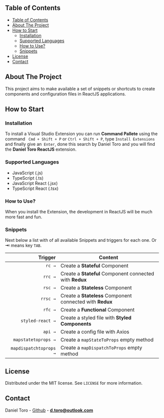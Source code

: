 <!-- TABLE OF CONTENTS -->

## Table of Contents

- [Table of Contents](#table-of-contents)
- [About The Project](#about-the-project)
- [How to Start](#how-to-start)
  - [Installation](#installation)
  - [Supported Languages](#supported-languages)
  - [How to Use?](#how-to-use)
  - [Snippets](#snippets)
- [License](#License)
- [Contact](#contact)

<!-- ABOUT THE PROJECT -->

## About The Project

This project aims to make available a set of snippets or shortcuts to create components and configuration files in ReactJS applications.

## How to Start

### Installation

To install a Visual Studio Extension you can run **Command Pallete** using the command ` Cmd + Shift + P` or `Ctrl + Shift + P`, type `Install Extensions` and finally give an` Enter`, done this search by Daniel Toro and you will find the **Daniel Toro ReactJS** extension.

### Supported Languages

- JavaScript (.js)
- TypeScript (.ts)
- JavaScript React (.jsx)
- TypeScript React (.tsx)

### How to Use?

When you install the Extension, the development in ReactJS will be much more fast and fun.

### Snippets

Next below a list with of all available Snippets and triggers for each one. Or **⇥** means key `TAB`.

|                    Trigger | Content                                                                       |
| -------------------------: | ----------------------------------------------------------------------------- |
|                     `rc →` | Create a **Stateful** Component                                               |
|                    `rrc →` | Create a **Stateful** Component connected with **Redux**                      |
|                    `rsc →` | Create a **Stateless** Component                                              |
|                   `rrsc →` | Create a **Stateless** Component connected with **Redux**                     |
|                    `rfc →` | Create a **Functional** Component                                             |
|           `styled-react →` | Create a styled file with **Styled Components**                               |
|                    `api →` | Create a config file with Axios                                               |
|        `mapstatetoprops →` | Create a `mapStateToProps` empty method                                       |
|     `mapdispatchtoprops →` | Create a `mapDispatchToProps` empty method                                    |


<!-- LICENSE -->

## License

Distributed under the MIT license. See `LICENSE` for more information.

<!-- CONTACT -->

## Contact

Daniel Toro - [Github](https://github.com/danieltoro) - **d.toro@outlook.com**
